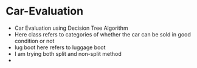 # Car-Evaluation

- Car Evaluation using Decision Tree Algorithm
- Here class refers to categories of whether the car can be sold in good condition or not
- lug boot here refers to luggage boot
- I am trying both split and non-split method 
-
